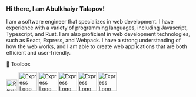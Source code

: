 ### Hi there, I am Abulkhaiyr Talapov!

I am a software engineer that specializes in web development. I have experience with a variety of programming languages, including Javascript, Typescript, and Rust. I am also proficient in web development technologies, such as React, Express, and Webpack. I have a strong understanding of how the web works, and I am able to create web applications that are both efficient and user-friendly.

🧰 Toolbox

<img src="https://user-images.githubusercontent.com/81620918/155963389-e341f176-67bf-4e7d-8f7f-5f980dd2925e.png" alt="React Logo" width="30" height="30"/>  <img src="https://cdn.worldvectorlogo.com/logos/express-109.svg" alt="Express Logo" width="50" height="50"/>  <img src="https://cdn.worldvectorlogo.com/logos/postgresql.svg" alt="Express Logo" width="50" height="50"/>  <img src="https://cdn.worldvectorlogo.com/logos/tailwind-css-2.svg" alt="Express Logo" width="50" height="50"/>  <img src="https://cdn.worldvectorlogo.com/logos/docker.svg" alt="Express Logo" width="50" height="50"/>  <img src="https://cdn.worldvectorlogo.com/logos/webpack-icon.svg" alt="Express Logo" width="50" height="50"/>
 
